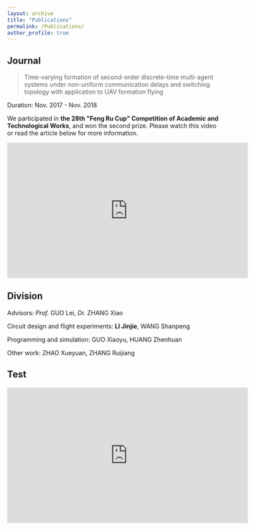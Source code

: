 ```yaml
---
layout: archive
title: "Publications"
permalink: /Publications/
author_profile: true
---
```


## Journal 

> Time-varying formation of second-order discrete-time multi-agent systems under non-uniform communication delays and switching topology with application to UAV formation flying

Duration: Nov. 2017 - Nov. 2018

We participated in **the 28th "Feng Ru Cup" Competition of Academic and Technological Works**,  and won the second prize. Please watch this video or read the article below for more information.

<iframe width="560" height="315" src="https://www.bilibili.com/video/BV19y4y1r7RZ/" frameborder="0" allow="accelerometer; autoplay; encrypted-media; gyroscope; picture-in-picture" allowfullscreen></iframe>

## Division

Advisors: *Prof.* GUO Lei, *Dr.* ZHANG Xiao

Circuit design and flight experiments: **LI Jinjie**, WANG Shanpeng

Programming and simulation: GUO Xiaoyu, HUANG Zhenhuan

Other work: ZHAO Xueyuan, ZHANG Ruijiang

## Test

<iframe width="560" height="315" src="https://youtu.be/dHqNoYIUqD8" frameborder="0" allow="accelerometer; autoplay; encrypted-media; gyroscope; picture-in-picture" allowfullscreen></iframe>